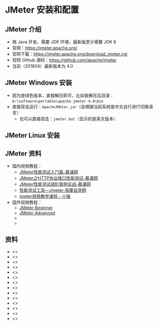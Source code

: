 # JMeter 安装和配置


## JMeter 介绍

- 用 Java 开发，需要 JDK 环境，最新版至少需要 JDK 8
- 官网：<https://jmeter.apache.org/>
- 官网下载：<https://jmeter.apache.org/download_jmeter.cgi>
- 官网 Github 源码：<https://github.com/apache/jmeter>
- 当前（201804）最新版本为 4.0

## JMeter Windows 安装

- 因为是绿色版本，直接解压即可，比如我解压后目录：`D:\software\portable\apache-jmeter-4.0\bin`
- 直接双击运行：`ApacheJMeter.jar`（会根据当前系统是中文自行进行切换语言）
	- 也可以直接双击：`jmeter.bat`（显示的是英文版本）


## JMeter Linux 安装


## JMeter 资料

- 国内视频教程：
	- [JMeter性能测试入门篇-慕课网](https://www.imooc.com/learn/735)
	- [JMeter之HTTP协议接口性能测试-慕课网](https://www.imooc.com/learn/791)
	- [JMeter性能测试进阶案例实战-慕课网](https://coding.imooc.com/class/142.html)
	- [性能测试工具—Jmeter-我要自学网](http://www.51zxw.net/list.aspx?page=2&cid=520)
	- [jmeter视频教学课程 - 小强](https://www.youtube.com/watch?v=zIiXpCBaBgQ&list=PL3rfV4zNE8CD-rAwlXlGXilN5QpkqDWox)
- 国外视频教程：
	- [JMeter Beginner](https://www.youtube.com/playlist?list=PLhW3qG5bs-L-zox1h3eIL7CZh5zJmci4c)
	- [JMeter Advanced](https://www.youtube.com/playlist?list=PLhW3qG5bs-L_Eosy1Nj1tKHC5jcBAVkPb)
	- []()
	- []()



## 资料

- <>
- <>
- <>
- <>
- <>
- <>
- <>
- <>
- <>
- <>
- <>
- <>
- <>
- <>
